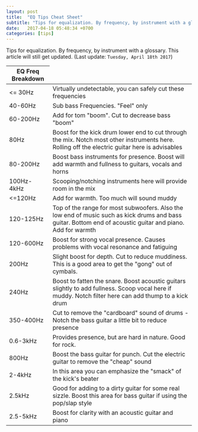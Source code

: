 ```yaml
---
layout: post
title:  "EQ Tips Cheat Sheet"
subtitle: "Tips for equalization. By frequency, by instrument with a glossary."
date:   2017-04-18 05:48:34 +0700
categories: [tips]
---
```

Tips for equalization. By frequency, by instrument with a glossary.
This article will still get updated. (Last update: `Tuesday, April 18th 2017`)
<table width="100%">
    <thead>
        <tr>
            <th>EQ Freq Breakdown</th>
        </tr>
    </thead>
    <tbody>
        <tr>
            <td><= 30Hz</td>
            <td>Virtually undetectable, you can safely cut these frequencies</td>
        </tr>
        <tr>
            <td>40-60Hz</td>
            <td>Sub bass Freque­ncies. "Feel" only</td>
        </tr>
        <tr>
            <td>60-200Hz</td>
            <td>Add for tom "boom". Cut to decrease bass "boom"</td>
        </tr>
        <tr>
            <td>80Hz</td>
            <td>Boost for the kick drum lower end to cut through the mix. Notch most other instruments here. Rolling off the electric guitar here is advisables</td>
        </tr>
        <tr>
            <td>80-200Hz</td>
            <td>Boost bass instruments for presence. Boost will add warmth and fullness to guitars, vocals and horns</td>
        </tr>
        <tr>
            <td>100Hz-4kHz</td>
            <td>Scooping/notching instruments here will provide room in the mix</td>
        </tr>
        <tr>
            <td><=120Hz</td>
            <td>Add for warmth. Too much will sound muddy</td>
        </tr>
        <tr>
            <td>120-125Hz</td>
            <td>Top of the range for most subwoofers. Also the low end of music such as kick drums and bass guitar. Bottom end of acoustic guitar and piano. Add for warmth</td>
        </tr>
        <tr>
            <td>120-600Hz</td>
            <td>Boost for strong vocal presence. Causes problems with vocal resonance and fatiguing</td>
        </tr>
        <tr>
            <td>200Hz</td>
            <td>Slight boost for depth. Cut to reduce muddiness. This is a good area to get the "gong" out of cymbals.</td>
        </tr>
        <tr>
            <td>240Hz</td>
            <td>Boost to fatten the snare. Boost acoustic guitars slightly to add fullness. Scoop vocal here if muddy. Notch filter here can add thump to a kick drum</td>
        </tr>
        <tr>
            <td>350-400Hz</td>
            <td>Cut to remove the "cardboard" sound of drums - Notch the bass guitar a little bit to reduce presence</td>
        </tr>
        <tr>
            <td>0.6-3kHz</td>
            <td>Provides presence, but are hard in nature. Good for rock.</td>
        </tr>
        <tr>
            <td>800Hz</td>
            <td>Boost the bass guitar for punch. Cut the electric guitar to remove the "cheap" sound</td>
        </tr>
        <tr>
            <td>2-4kHz</td>
            <td>In this area you can emphasize the "smack" of the kick's beater</td>
        </tr>
        <tr>
            <td>2.5kHz</td>
            <td>Good for adding to a dirty guitar for some real sizzle. Boost this area for bass guitar if using the pop/slap style</td>
        </tr>
        <tr>
            <td>2.5-5kHz</td>
            <td>Boost for clarity with an acoustic guitar and piano</td>
        </tr>
    </tbody>
</table>